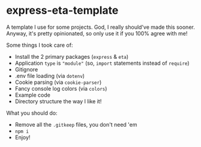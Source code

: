 # express-eta-template

A template I use for some projects. God, I really should've made this sooner. Anyway, it's pretty opinionated, so only use it if you 100% agree with me!

Some things I took care of:

- Install the 2 primary packages (`express` & `eta`)
- Application `type` is `"module"` (so, `import` statements instead of `require`)
- Gitignore
- .env file loading (via `dotenv`)
- Cookie parsing (via `cookie-parser`)
- Fancy console log colors (via `colors`)
- Example code
- Directory structure the way I like it!

What you should do:

- Remove all the `.gitkeep` files, you don't need 'em
- `npm i`
- Enjoy!
